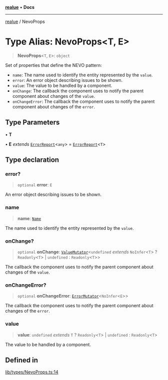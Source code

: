 [**realue**](../README.md) • **Docs**

***

[realue](../README.md) / NevoProps

# Type Alias: NevoProps\<T, E\>

> **NevoProps**\<`T`, `E`\>: `object`

Set of properties that define the NEVO pattern:
- `name`: The name used to identify the entity represented by the `value`.
- `error`: An error object describing issues to be shown.
- `value`: The value to be handled by a component.
- `onChange`: The callback the component uses to notify the parent component about changes of the `value`.
- `onChangeError`: The callback the component uses to notify the parent component about changes of the `error`.

## Type Parameters

• **T**

• **E** *extends* [`ErrorReport`](ErrorReport.md)\<`any`\> = [`ErrorReport`](ErrorReport.md)\<`T`\>

## Type declaration

### error?

> `optional` **error**: `E`

An error object describing issues to be shown.

### name

> **name**: [`Name`](Name.md)

The name used to identify the entity represented by the `value`.

### onChange?

> `optional` **onChange**: [`ValueMutator`](ValueMutator.md)\<`undefined` *extends* `NoInfer`\<`T`\> ? `Readonly`\<`T`\> \| `undefined` : `Readonly`\<`T`\>\>

The callback the component uses to notify the parent component about changes of the `value`.

### onChangeError?

> `optional` **onChangeError**: [`ErrorMutator`](ErrorMutator.md)\<`NoInfer`\<`E`\>\>

The callback the component uses to notify the parent component about changes of the `error`.

### value

> **value**: `undefined` *extends* `T` ? `Readonly`\<`T`\> \| `undefined` : `Readonly`\<`T`\>

The value to be handled by a component.

## Defined in

[lib/types/NevoProps.ts:14](https://github.com/nevoland/realue/blob/23357baeee67e2e83a0bceccc257348ca52e5775/lib/types/NevoProps.ts#L14)
